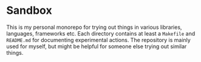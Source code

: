 # Sandbox

This is my personal monorepo for trying out things in various libraries,
languages, frameworks etc. Each directory contains at least a `Makefile` and
`README.md` for documenting experimental actions. The repository is mainly used
for myself, but might be helpful for someone else trying out similar things.
